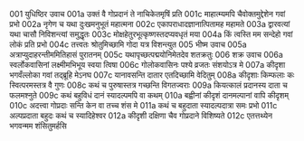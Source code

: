001	युधिष्ठिर उवाच
001a	उक्तं वै गोप्रदानं ते नाचिकेतमृषिं प्रति
001c	माहात्म्यमपि चैवोक्तमुद्देशेन गवां प्रभो
002a	नृगेण च यथा दुःखमनुभूतं महात्मना
002c	एकापराधादज्ञानात्पितामह महामते
003a	द्वारवत्यां यथा चासौ निविशन्त्यां समुद्धृतः
003c	मोक्षहेतुरभूत्कृष्णस्तदप्यवधृतं मया
004a	किं त्वस्ति मम सन्देहो गवां लोकं प्रति प्रभो
004c	तत्त्वतः श्रोतुमिच्छामि गोदा यत्र विशन्त्युत
005	भीष्म उवाच
005a	अत्राप्युदाहरन्तीममितिहासं पुरातनम्
005c	यथापृच्छत्पद्मयोनिमेतदेव शतक्रतुः
006	शक्र उवाच
006a	स्वर्लोकवासिनां लक्ष्मीमभिभूय स्वया त्विषा
006c	गोलोकवासिनः पश्ये व्रजतः संशयोऽत्र मे
007a	कीदृशा भगवँल्लोका गवां तद्ब्रूहि मेऽनघ
007c	यानावसन्ति दातार एतदिच्छामि वेदितुम्
008a	कीदृशाः किम्फलाः कः स्वित्परमस्तत्र वै गुणः
008c	कथं च पुरुषास्तत्र गच्छन्ति विगतज्वराः
009a	कियत्कालं प्रदानस्य दाता च फलमश्नुते
009c	कथं बहुविधं दानं स्यादल्पमपि वा कथम्
010a	बह्वीनां कीदृशं दानमल्पानां वापि कीदृशम्
010c	अदत्त्वा गोप्रदाः सन्ति केन वा तच्च शंस मे
011a	कथं च बहुदाता स्यादल्पदात्रा समः प्रभो
011c	अल्पप्रदाता बहुदः कथं च स्यादिहेश्वर
012a	कीदृशी दक्षिणा चैव गोप्रदाने विशिष्यते
012c	एतत्तथ्येन भगवन्मम शंसितुमर्हसि
